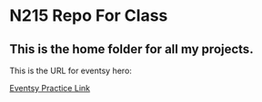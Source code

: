 # N215 Repo For Class

## This is the home folder for all my projects.

This is the URL for eventsy hero:

[Eventsy Practice Link](https://satejchm.github.io/215repos/eventsy-hero/)
